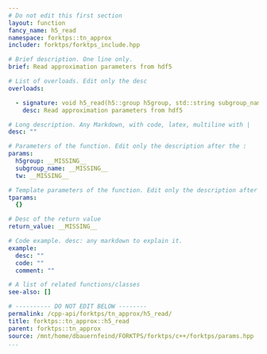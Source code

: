 ```yaml
---
# Do not edit this first section
layout: function
fancy_name: h5_read
namespace: forktps::tn_approx
includer: forktps/forktps_include.hpp

# Brief description. One line only.
brief: Read approximation parameters from hdf5

# List of overloads. Edit only the desc
overloads:

  - signature: void h5_read(h5::group h5group, std::string subgroup_name, forktps::tn_approx &tw)
    desc: Read approximation parameters from hdf5

# Long description. Any Markdown, with code, latex, multiline with |
desc: ""

# Parameters of the function. Edit only the description after the :
params:
  h5group: __MISSING__
  subgroup_name: __MISSING__
  tw: __MISSING__

# Template parameters of the function. Edit only the description after the :
tparams:
  {}

# Desc of the return value
return_value: __MISSING__

# Code example. desc: any markdown to explain it.
example:
  desc: ""
  code: ""
  comment: ""

# A list of related functions/classes
see-also: []

# ---------- DO NOT EDIT BELOW --------
permalink: /cpp-api/forktps/tn_approx/h5_read/
title: forktps::tn_approx::h5_read
parent: forktps::tn_approx
source: /mnt/home/dbauernfeind/FORKTPS/forktps/c++/forktps/params.hpp
...
```


